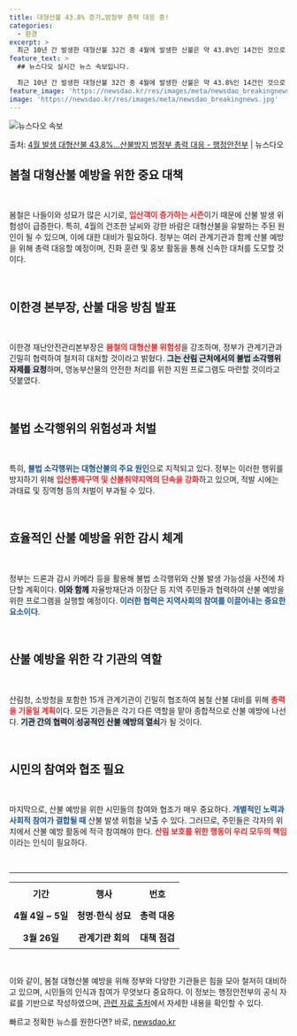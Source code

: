 ```yaml
---
title: 대형산불 43.8% 증가…범정부 총력 대응 중!
categories:
  - 환경
excerpt: >
  최근 10년 간 발생한 대형산불 32건 중 4월에 발생한 산불은 약 43.8%인 14건인 것으로 나타났다. …
feature_text: >
  ## 뉴스다오 실시간 뉴스 속보입니다.

  최근 10년 간 발생한 대형산불 32건 중 4월에 발생한 산불은 약 43.8%인 14건인 것으로 나타났다. …
feature_image: 'https://newsdao.kr/res/images/meta/newsdao_breakingnews.jpg'
image: 'https://newsdao.kr/res/images/meta/newsdao_breakingnews.jpg'
---
```


![뉴스다오 속보](https://newsdao.kr/res/images/meta/newsdao_breakingnews.jpg)

<p>출처: <a href="https://newsdao.kr/3496" rel="dofollow">4월 발생 대형산불 43.8%…산불방지 범정부 총력 대응 - 행정안전부</a> | 뉴스다오</p>

<h2 data-ke-size="size26">봄철 대형산불 예방을 위한 중요 대책</h2>

<p data-ke-size="size16">&nbsp;</p>

봄철은 나들이와 성묘가 많은 시기로, <b><span style="color: #ee2323;">입산객이 증가하는 시즌</span></b>이기 때문에 산불 발생 위험성이 급증한다. 특히, 4월의 건조한 날씨와 강한 바람은 대형산불을 유발하는 주된 원인이 될 수 있으며, 이에 대한 대비가 필요하다. 정부는 여러 관계기관과 함께 산불 예방을 위해 총력 대응할 예정이며, 진화 훈련 및 홍보 활동을 통해 신속한 대처를 도모할 것이다.

<p data-ke-size="size16">&nbsp;</p>

<h2 data-ke-size="size26">이한경 본부장, 산불 대응 방침 발표</h2>

<p data-ke-size="size16">&nbsp;</p>

이한경 재난안전관리본부장은 <b><span style="color: #ee2323;">봄철의 대형산불 위험성</span></b>을 강조하며, 정부가 관계기관과 긴밀히 협력하여 철저히 대처할 것이라고 밝혔다. <b><span style="background-color: #21538527;">그는 산림 근처에서의 불법 소각행위 자제를 요청</span></b>하며, 영농부산물의 안전한 처리를 위한 지원 프로그램도 마련할 것이라고 덧붙였다.

<p data-ke-size="size16">&nbsp;</p>

<h2 data-ke-size="size26">불법 소각행위의 위험성과 처벌</h2>

<p data-ke-size="size16">&nbsp;</p>

특히, <b><span style="color: #1a5490;">불법 소각행위는 대형산불의 주요 원인</span></b>으로 지적되고 있다. 정부는 이러한 행위를 방지하기 위해 <b><span style="color: #ee2323;">입산통제구역 및 산불취약지역의 단속을 강화</span></b>하고 있으며, 적발 시에는 과태료 및 징역형 등의 처벌이 부과될 수 있다.

<p data-ke-size="size16">&nbsp;</p>

<h2 data-ke-size="size26">효율적인 산불 예방을 위한 감시 체계</h2>

<p data-ke-size="size16">&nbsp;</p>

정부는 드론과 감시 카메라 등을 활용해 불법 소각행위와 산불 발생 가능성을 사전에 차단할 계획이다. <b><span style="background-color: #21538527;">이와 함께</span></b> 자율방재단과 이장단 등 지역 주민들과 협력하여 산불 예방을 위한 프로그램을 실행할 예정이다. <b><span style="color: #1a5490;">이러한 협력은 지역사회의 참여를 이끌어내는 중요한 요소이다</span></b>.

<p data-ke-size="size16">&nbsp;</p>

<h2 data-ke-size="size26">산불 예방을 위한 각 기관의 역할</h2>

<p data-ke-size="size16">&nbsp;</p>

산림청, 소방청을 포함한 15개 관계기관이 긴밀히 협조하여 봄철 산불 대비를 위해 <b><span style="color: #ee2323;">총력을 기울일 계획</span></b>이다. 모든 기관들은 각기 다른 역할을 맡아 종합적으로 산불 예방에 나선다. <b><span style="background-color: #21538527;">기관 간의 협력이 성공적인 산불 예방의 열쇠</span></b>가 될 것이다.

<p data-ke-size="size16">&nbsp;</p>

<h2 data-ke-size="size26">시민의 참여와 협조 필요</h2>

<p data-ke-size="size16">&nbsp;</p>

마지막으로, 산불 예방을 위한 시민들의 참여와 협조가 매우 중요하다. <b><span style="color: #1a5490;">개별적인 노력과 사회적 참여가 결합될 때</span></b> 산불 발생 위험을 낮출 수 있다. 그러므로, 주민들은 각자의 위치에서 산불 예방 활동에 적극 참여해야 한다. <b><span style="color: #ee2323;">산림 보호를 위한 행동이 우리 모두의 책임</span></b>이라는 인식이 필요하다.

<p data-ke-size="size16">&nbsp;</p>

<hr />

<table style="width: 100%; border-collapse: collapse;">
    <tr>
        <th style="text-align: center; height: 40px;"><b>기간</b></th>
        <th style="text-align: center; height: 40px;"><b>행사</b></th>
        <th style="text-align: center; height: 40px;"><b>번호</b></th>
    </tr>
    <tr>
        <td style="text-align: center; height: 40px;"><b>4월 4일 ~ 5일</b></td>
        <td style="text-align: center; height: 40px;"><b>청명·한식 성묘</b></td>
        <td style="text-align: center; height: 40px;"><b>총력 대응</b></td>
    </tr>
    <tr>
        <td style="text-align: center; height: 40px;"><b>3월 26일</b></td>
        <td style="text-align: center; height: 40px;"><b>관계기관 회의</b></td>
        <td style="text-align: center; height: 40px;"><b>대책 점검</b></td>
    </tr>
</table>

<p data-ke-size="size16">&nbsp;</p>

이와 같이, 봄철 대형산불 예방을 위해 정부와 다양한 기관들은 힘을 모아 철저히 대비하고 있으며, 시민들의 인식과 참여가 무엇보다 중요하다. 이 정보는 행정안전부의 공식 자료를 기반으로 작성하였으며, [관련 자료 출처](https://newsdao.kr/3496)에서 자세한 내용을 확인할 수 있다. 

빠르고 정확한 뉴스를 원한다면? 바로, <a href="https://newsdao.kr" rel="dofollow">newsdao.kr</a>


